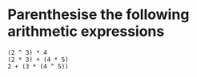 # Parenthesise the following arithmetic expressions

```
(2 ^ 3) * 4
(2 * 3) + (4 * 5)
2 + (3 * (4 ^ 5))
```
